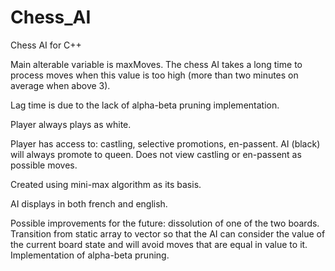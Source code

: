 # Chess_AI
Chess AI for C++

Main alterable variable is maxMoves. The chess AI takes a long time to process moves when this value is too high (more than two minutes on average when above 3). 

Lag time is due to the lack of alpha-beta pruning implementation. 



Player always plays as white. 

Player has access to: castling, selective promotions, en-passent. AI (black) will always promote to queen. Does not view castling or en-passent as possible moves. 

Created using mini-max algorithm as its basis. 

AI displays in both french and english. 



Possible improvements for the future: dissolution of one of the two boards. Transition from static array to vector so that the AI can consider the value of the current board state and will avoid moves that are equal in value to it. Implementation of alpha-beta pruning. 
